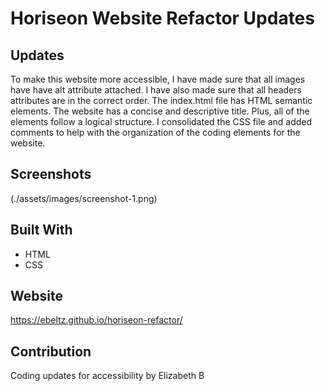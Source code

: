 # Horiseon Website Refactor Updates

## Updates
To make this website more accessible, I have made sure that all images have have alt attribute attached. I have also made sure that all headers attributes are in the correct order. The index.html file has HTML semantic elements. The website has a concise and descriptive title. Plus, all of the elements follow a logical structure. I consolidated the CSS file and added comments to help with the organization of the coding elements for the website. 

## Screenshots
(./assets/images/screenshot-1.png)

## Built With
* HTML
* CSS

## Website
https://ebeltz.github.io/horiseon-refactor/

## Contribution
Coding updates for accessibility by Elizabeth B
